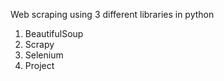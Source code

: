 Web scraping using 3 different libraries in python
  1. BeautifulSoup
  2. Scrapy
  3. Selenium 
  4. Project
